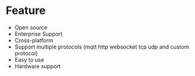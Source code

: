 # Feature
- Open source
- Enterprise Support
- Cross-platform
- Support multiple protocols (mqtt http websocket tcp udp and custom protocol)
- Easy to use
- Hardware support